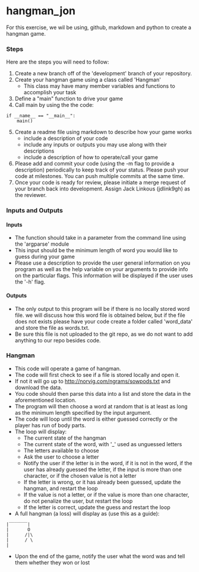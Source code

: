 # hangman_jon
For this exercise, we wil be using, github, markdown and python to create a hangman game.
### Steps
Here are the steps you will need to follow:
1) Create a new branch off of the 'development' branch of your repository.
2) Create your hangman game using a class called 'Hangman'
    - This class may have many member variables and functions to accomplish your task 
3) Define a "main" function to drive your game
4) Call main by using the the code:
```
if __name__ == "__main__":
    main()
```
5) Create a readme file using markdown to describe how your game works
    - include a description of your code
    - include any inputs or outputs you may use along with their descriptions
    - include a description of how to operate/call your game
6) Please add and commit your code (using the -m flag to provide a description) periodically to keep track of your 
status. Please push your code at milestones. You can push multiple commits at the same time.
7) Once your code is ready for review, please initiate a merge request of your branch back into development. Assign Jack
Linkous (jdlink9gh) as the reviewer.

### Inputs and Outputs
#### Inputs
- The function should take in a parameter from the command line using the 'argparse' module
- This input should be the minimum length of word you would like to guess during your game
- Please use a description to provide the user general information on you program as well as the help variable on your 
 arguments to provide info on the particular flags. This information will be displayed if the user uses the '-h' flag.
#### Outputs
- The only output to this program will be if there is no locally stored word file. we will discuss how this word file is 
obtained below, but if the file does not exists please have your code create a folder called 'word_data' and store the
file as words.txt.
- Be sure this file is not uploaded to the git repo, as we do not want to add anything to our repo besides code.
### Hangman
- This code will operate a game of hangman.
- The code will first check to see if a file is stored locally and open it.
- If not it will go up to http://norvig.com/ngrams/sowpods.txt and download the data.
- You code should then parse this data into a list and store the data in the aforementioned location.
- The program will then choose a word at random that is at least as long as the minimum length specified by the input 
argument.
- The code will loop until the word is either guessed correctly or the player has run of body parts.
- The loop will display:
    - The current state of the hangman
    - The current state of the word, with '_' used as unguessed letters
    - The letters available to choose
    - Ask the user to choose a letter
    - Notify the user if the letter is in the word, if it is not in the word, if the user has already guessed the
    letter, if the input is more than one character, or if the chosen value is not a letter
    - If the letter is wrong, or it has already been guessed, update the hangman, and restart the loop
    - If the value is not a letter, or if the value is more than one character, do not penalize the user, but restart the loop
    - If the letter is correct, update the guess and restart the loop 
- A full hangman (a loss) will display as (use this as a guide):
```
|‾‾‾‾‾‾‾|
|       O
|      /|\
|      / \
|
```
- Upon the end of the game, notify the user what the word was and tell them whether they won or lost